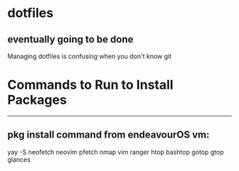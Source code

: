 # dotfiles
eventually going to be done
------------------------------------------------------------
Managing dotfiles is confusing when you don't know git

# Commands to Run to Install Packages
----------------------------------------
pkg install command from endeavourOS vm:
---------------------------------------------
yay -S neofetch neovim pfetch nmap vim ranger htop bashtop gotop gtop glances
